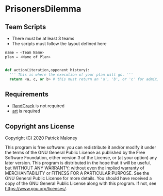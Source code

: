 # PrisonersDilemma

## Team Scripts

- There must be at least 3 teams
- The scripts must follow the layout defined here

```python
name = <Team Name>
plan = <Name of Plan>


def action(iteration,opponent_history):
  ''' This is where the execution of your plan will go. '''
  return <a, c, or b> # this must return an 'a', 'b', or 'c' for admit, betray, or collude, respectively 

```

## Requirements

- [RandCrack](https://pypi.org/project/randcrack/) is not required
- [art](https://pypi.org/project/art/) is required

## Copyright ans License

Copyright (C) 2020 Patrick Maloney

This program is free software: you can redistribute it and/or modify it under the terms of the GNU General Public License as published by the Free Software Foundation, either version 3 of the License, or (at your option) any later version. This program is distributed in the hope that it will be useful, but WITHOUT ANY WARRANTY; without even the implied warranty of MERCHANTABILITY or FITNESS FOR A PARTICULAR PURPOSE. See the GNU General Public License for more details. You should have received a copy of the GNU General Public License along with this program. If not, see https://www.gnu.org/licenses/.
